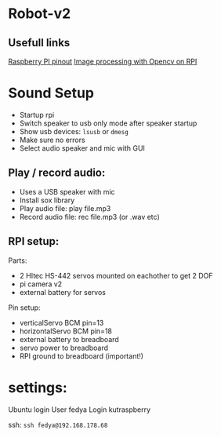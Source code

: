 # Robot-v2

## Usefull links
[Raspberry PI pinout](https://pinout.xyz/)
[Image processing with Opencv on RPI](http://opencv-python-tutroals.readthedocs.io/en/latest/py_tutorials/py_imgproc/py_table_of_contents_imgproc/py_table_of_contents_imgproc.html)


# Sound Setup
- Startup rpi
- Switch speaker to usb only mode after speaker startup
- Show usb devices: `lsusb` or `dmesg`
- Make sure no errors
- Select audio speaker and mic with GUI

## Play / record audio:
- Uses a USB speaker with mic
- Install sox library
- Play audio file: play file.mp3
- Record audio file: rec file.mp3 (or .wav etc)


## RPI setup:
Parts:
- 2 HItec HS-442 servos mounted on eachother to get 2 DOF
- pi camera v2
- external battery for servos

Pin setup:
- verticalServo BCM pin=13
- horizontalServo BCM pin=18
- external battery to breadboard
- servo power to breadboard
- RPI ground to breadboard (important!)


# settings:
Ubuntu login
User fedya
Login kutraspberry

ssh: `ssh fedya@192.168.178.68`

